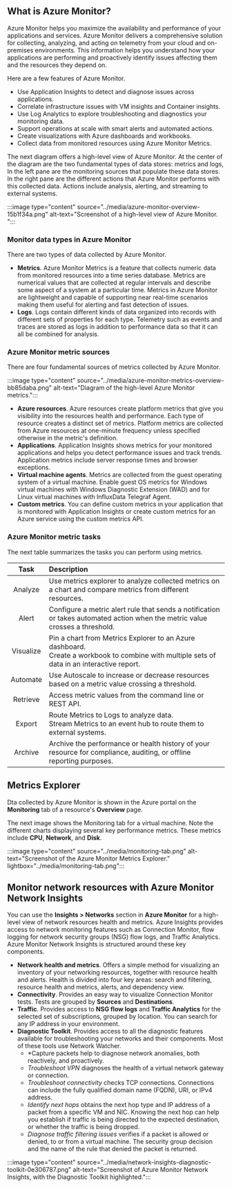 
## What is Azure Monitor?

Azure Monitor helps you maximize the availability and performance of your applications and services. Azure Monitor delivers a comprehensive solution for collecting, analyzing, and acting on telemetry from your cloud and on-premises environments. This information helps you understand how your applications are performing and proactively identify issues affecting them and the resources they depend on.

Here are a few features of Azure Monitor.

 -  Use Application Insights to detect and diagnose issues across applications.
 -  Correlate infrastructure issues with VM insights and Container insights.
 -  Use Log Analytics to explore troubleshooting and diagnostics your monitoring data.
 -  Support operations at scale with smart alerts and automated actions.
 -  Create visualizations with Azure dashboards and workbooks.
 -  Collect data from monitored resources using Azure Monitor Metrics.

The next diagram offers a high-level view of Azure Monitor. At the center of the diagram are the two fundamental types of data stores: metrics and logs, In the left pane are the monitoring sources that populate these data stores. In the right pane are the different actions that Azure Monitor performs with this collected data. Actions include analysis, alerting, and streaming to external systems.

:::image type="content" source="../media/azure-monitor-overview-15b1f34a.png" alt-text="Screenshot of a high-level view of Azure Monitor. ":::


### Monitor data types in Azure Monitor

There are two types of data collected by Azure Monitor. 

 -  **Metrics**. Azure Monitor Metrics is a feature that collects numeric data from monitored resources into a time series database. Metrics are numerical values that are collected at regular intervals and describe some aspect of a system at a particular time. Metrics in Azure Monitor are lightweight and capable of supporting near real-time scenarios making them useful for alerting and fast detection of issues.
 -  **Logs**. Logs contain different kinds of data organized into records with different sets of properties for each type. Telemetry such as events and traces are stored as logs in addition to performance data so that it can all be combined for analysis. 

### Azure Monitor metric sources

There are four fundamental sources of metrics collected by Azure Monitor. 

:::image type="content" source="../media/azure-monitor-metrics-overview-bb85daba.png" alt-text="Diagram of the high-level Azure Monitor metrics.":::

 -  **Azure resources**. Azure resources create platform metrics that give you visibility into the resources health and performance. Each type of resource creates a distinct set of metrics. Platform metrics are collected from Azure resources at one-minute frequency unless specified otherwise in the metric's definition.
 -  **Applications**. Application Insights shows metrics for your monitored applications and helps you detect performance issues and track trends. Application metrics include server response times and browser exceptions.
 -  **Virtual machine agents**. Metrics are collected from the guest operating system of a virtual machine. Enable guest OS metrics for Windows virtual machines with Windows Diagnostic Extension (WAD) and for Linux virtual machines with InfluxData Telegraf Agent.
 -  **Custom metrics**. You can define custom metrics in your application that is monitored with Application Insights or create custom metrics for an Azure service using the custom metrics API.

### Azure Monitor metric tasks

 The next table summarizes the tasks you can perform using metrics. 

| **Task**  |                                                                                                                     **Description**                                                                                                                     |
|:---------:|:--------------------------------------------------------------------------------------------------------------------------------------------------------------------------------------------------------------------------------------------------------|
|  Analyze  |                                                                       Use metrics explorer to analyze collected metrics on a chart and compare metrics from different resources.                                                                        |
|   Alert   |                                                              Configure a metric alert rule that sends a notification or takes automated action when the metric value crosses a threshold.                                                               |
| Visualize | Pin a chart from Metrics Explorer to an Azure dashboard.<br>Create a workbook to combine with multiple sets of data in an interactive report. |
| Automate  |                                                                              Use Autoscale to increase or decrease resources based on a metric value crossing a threshold.                                                                              |
| Retrieve  |                                Access metric values from the command line or REST API.           |
|  Export   |             Route Metrics to Logs to analyze data.<br>Stream Metrics to an event hub to route them to external systems.             |
|  Archive  |                                                                   Archive the performance or health history of your resource for compliance, auditing, or offline reporting purposes.                                                                   |

## Metrics Explorer

 Dta collected by Azure Monitor is shown in the Azure portal on the **Monitoring** tab of a resource's **Overview** page.

The next image shows the Monitoring tab for a virtual machine. Note the different charts displaying several key performance metrics. These metrics include **CPU**, **Network**, and **Disk**.


:::image type="content" source="../media/monitoring-tab.png" alt-text="Screenshot of the Azure Monitor Metrics Explorer." lightbox="../media/monitoring-tab.png":::

## Monitor network resources with Azure Monitor Network Insights

You can use the **Insights > Networks** section in **Azure Monitor** for a high-level view of network resources health and metrics. Azure Insights provides access to network monitoring features such as Connection Monitor, flow logging for network security groups (NSG) flow logs, and Traffic Analytics. Azure Monitor Network Insights is structured around these key components.

 -  **Network health and metrics**. Offers a simple method for visualizing an inventory of your networking resources, together with resource health and alerts. Health is divided into four key areas: search and filtering, resource health and metrics, alerts, and dependency view.
 -  **Connectivity**. Provides an easy way to visualize Connection Monitor tests. Tests are grouped by **Sources** and **Destinations**. 
 -  **Traffic**. Provides access to **NSG flow logs** and **Traffic Analytics** for the selected set of subscriptions, grouped by location. You can search for any IP address in your environment.
 -  **Diagnostic Toolkit**. Provides access to all the diagnostic features available for troubleshooting your networks and their components. Most of these tools use Network Watcher. 
    -  *Capture packets help to diagnose network anomalies, both reactively, and proactively. 
    -  *Troubleshoot VPN* diagnoses the health of a virtual network gateway or connection.
    -  *Troubleshoot connectivity* checks TCP connections. Connections can include the fully qualified domain name (FQDN), URI, or IPv4 address.
    -  *Identify next hops* obtains the next hop type and IP address of a packet from a specific VM and NIC. Knowing the next hop can help you establish if traffic is being directed to the expected destination, or whether the traffic is being dropped.
    -  *Diagnose traffic filtering issues* verifies if a packet is allowed or denied, to or from a virtual machine. The security group decision and the name of the rule that denied the packet is returned.

:::image type="content" source="../media/network-insights-diagnostic-toolkit-0e306787.png" alt-text="Screenshot of Azure Monitor Network Insights, with the Diagnostic Toolkit highlighted.":::